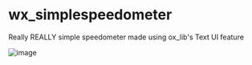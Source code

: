 # wx_simplespeedometer
Really REALLY simple speedometer made using ox_lib's Text UI feature

![image](https://github.com/nwvh/wx_simplespeedometer/assets/76164598/69ef0b4d-80e1-4131-8b45-c8d0e3975ff4)

